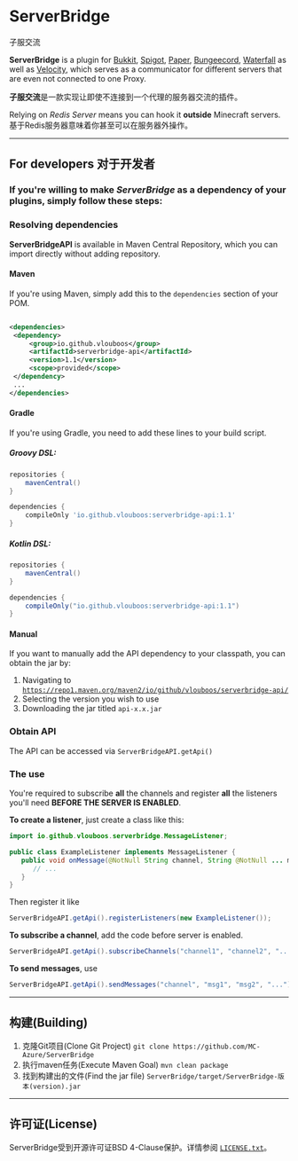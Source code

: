 # ServerBridge

子服交流

**ServerBridge** is a plugin for [Bukkit](https://bukkit.org/), [Spigot](https://www.spigotmc.org/), [Paper](https://papermc.io/software/paper), [Bungeecord](https://www.spigotmc.org/), [Waterfall](https://papermc.io/software/waterfall) as well as [Velocity](https://papermc.io/software/velocity), which serves as a communicator for different servers that are
even not connected to one Proxy.

**子服交流**是一款实现让即使不连接到一个代理的服务器交流的插件。

Relying on *Redis Server* means you can hook it **outside** Minecraft servers.
基于Redis服务器意味着你甚至可以在服务器外操作。
____

## For developers 对于开发者

### If you're willing to make *ServerBridge* as a dependency of your plugins, simply follow these steps:

### Resolving dependencies

**ServerBridgeAPI** is available in Maven Central Repository, which you can import directly without adding repository.

#### Maven

If you're using Maven, simply add this to the `dependencies` section of your POM.

   ```xml

<dependencies>
    <dependency>
        <group>io.github.vlouboos</group>
        <artifactId>serverbridge-api</artifactId>
        <version>1.1</version>
        <scope>provided</scope>
    </dependency>
    ...
</dependencies>
   ```

#### Gradle

If you're using Gradle, you need to add these lines to your build script.

##### Groovy DSL:

```gradle
repositories {
    mavenCentral()
}

dependencies {
    compileOnly 'io.github.vlouboos:serverbridge-api:1.1'
}
```

##### Kotlin DSL:

```gradle
repositories {
    mavenCentral()
}

dependencies {
    compileOnly("io.github.vlouboos:serverbridge-api:1.1")
}
```

#### Manual

If you want to manually add the API dependency to your classpath, you can obtain the jar by:

1. Navigating to [
   `https://repo1.maven.org/maven2/io/github/vlouboos/serverbridge-api/`](https://repo1.maven.org/maven2/io/github/vlouboos/serverbridge-api/)
2. Selecting the version you wish to use
3. Downloading the jar titled `api-x.x.jar`

### Obtain API

The API can be accessed via `ServerBridgeAPI.getApi()`

### The use

You're required to subscribe **all** the channels and register **all** the listeners you'll need **BEFORE THE SERVER IS ENABLED**.

**To create a listener**, just create a class like this:
```java
import io.github.vlouboos.serverbridge.MessageListener;

public class ExampleListener implements MessageListener {
   public void onMessage(@NotNull String channel, String @NotNull ... messages) {
      // ...
   }
}
```

Then register it like
```java
ServerBridgeAPI.getApi().registerListeners(new ExampleListener());
```

**To subscribe a channel**, add the code before server is enabled.
```java
ServerBridgeAPI.getApi().subscribeChannels("channel1", "channel2", "...");
```

**To send messages**, use
```java
ServerBridgeAPI.getApi().sendMessages("channel", "msg1", "msg2", "...");
```
____

## 构建(Building)

1. 克隆Git项目(Clone Git Project) ```git clone https://github.com/MC-Azure/ServerBridge```
2. 执行maven任务(Execute Maven Goal) ```mvn clean package```
3. 找到构建出的文件(Find the jar file) `ServerBridge/target/ServerBridge-版本(version).jar`

____

## 许可证(License)

ServerBridge受到开源许可证BSD 4-Clause保护。详情参阅 [
`LICENSE.txt`](https://https://github.com/MC-Azure/ServerBridge/blob/master/LICENSE.txt)。
